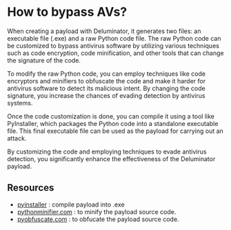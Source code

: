 # How to bypass AVs?

When creating a payload with Deluminator, it generates two files: an executable file (.exe) and a raw Python code file. The raw Python code can be customized to bypass antivirus software by utilizing various techniques such as code encryption, code minification, and other tools that can change the signature of the code.

To modify the raw Python code, you can employ techniques like code encryptors and minifiers to obfuscate the code and make it harder for antivirus software to detect its malicious intent. By changing the code signature, you increase the chances of evading detection by antivirus systems.

Once the code customization is done, you can compile it using a tool like PyInstaller, which packages the Python code into a standalone executable file. This final executable file can be used as the payload for carrying out an attack.

By customizing the code and employing techniques to evade antivirus detection, you significantly enhance the effectiveness of the Deluminator payload.

## Resources
- [pyinstaller](https://pypi.org/project/pyinstaller/)  : compile payload into .exe
- [pythonminifier.com](https://python-minifier.com/) : to minify the payload source code.
- [pyobfuscate.com](https://pyobfuscate.com/) : to obfucate the payload source  code.